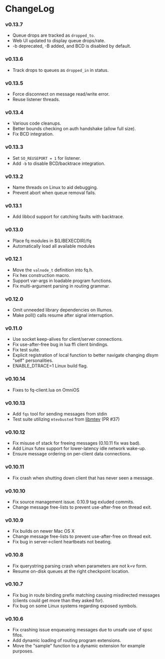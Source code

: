 # ChangeLog

### v0.13.7

 * Queue drops are tracked as `dropped_to`.
 * Web UI updated to display queue drops/rate.
 * -b deprecated, -B added, and BCD is disabled by default.

### v0.13.6

 * Track drops to queues as `dropped_in` in status.

### v0.13.5

 * Force disconnect on message read/write error.
 * Reuse listener threads.

### v0.13.4

 * Various code cleanups.
 * Better bounds checking on auth handshake (allow full size).
 * Fix BCD integration.

### v0.13.3

 * Set `SO_REUSEPORT = 1` for listener.
 * Add `-b` to disable BCD/backtrace integration.

### v0.13.2

 * Name threads on Linux to aid debugging.
 * Prevent abort when queue removal fails.

### v0.13.1

 * Add libbcd support for catching faults with backtrace.

### v0.13.0

 * Place fq modules in $(LIBEXECDIR)/fq
 * Automatically load all available modules

### v0.12.1

 * Move the `valnode_t` definition into fq.h.
 * Fix hex construction macro.
 * Support var-args in loadable program functions.
 * Fix multi-argument parsing in routing grammar.

### v0.12.0

 * Omit unneeded library dependencies on Illumos.
 * Make poll() calls resume after signal interruption.

### v0.11.0

 * Use socket keep-alives for client/server connections.
 * Fix use-after-free bug in lua ffi client bindings.
 * Fix test suite.
 * Explicit registration of local function to better navigate
   changing dlsym "self" personalities.
 * ENABLE_DTRACE=1 Linux build flag.

### v0.10.14

 * Fixes to fq-client.lua on OmniOS

### v0.10.13

 * Add `fqs` tool for sending messages from stdin
 * Test suite utilizing `mtevbusted` from
   [libmtev](https://github.com/circonus-labs/libmtev/) (PR #37)

### v0.10.12

 * Fix misuse of stack for freeing messages (0.10.11 fix was bad).
 * Add Linux futex support for lower-latency idle network wake-up.
 * Ensure message ordering on per-client data connections.

### v0.10.11

 * Fix crash when shutting down client that has never seen a message.

### v0.10.10

 * Fix source management issue. 0.10.9 tag exluded commits.
 * Change message free-lists to prevent use-after-free on thread exit.

### v0.10.9

 * Fix builds on newer Mac OS X
 * Change message free-lists to prevent use-after-free on thread exit.
 * Fix bug in server->client heartbeats not beating.

### v0.10.8

 * Fix querystring parsing crash when parameters are not k=v form.
 * Resume on-disk queues at the right checkpoint location.

### v0.10.7

 * Fix bug in route binding prefix matching causing misdirected messages
   (clients could get more than they asked for).
 * Fix bug on some Linux systems regarding exposed symbols.

### v0.10.6

 * Fix crashing issue enqueueing messages due to unsafe use of spsc fifos.
 * Add dynamic loading of routing program extensions.
 * Move the "sample" function to a dynamic extension for example purposes.
